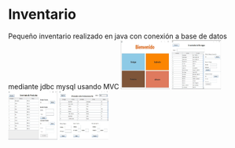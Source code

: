 <h1>Inventario</h1>
Pequeño inventario realizado en java con conexión a base de datos mediante jdbc mysql usando MVC

<img src="screenshot/scr1.jpg" alt="img1" width="100px" height="100px">
<img src="screenshot/scr2.jpg" alt="img2" width="100px" height="100px">
<img src="screenshot/scr3.jpg" alt="img3" width="100px" height="100px">
<img src="screenshot/scr4.jpg" alt="img4" width="100px" height="100px">
